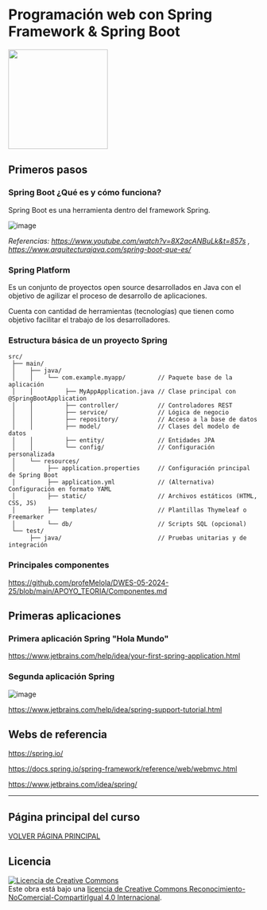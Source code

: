 # Programación web con Spring Framework &amp; Spring Boot

<img src="https://github.com/user-attachments/assets/c781caf9-4052-4b11-b5bd-d8b34b53b106" height="200px"/>

## Primeros pasos

### Spring Boot ¿Qué es y cómo funciona?

Spring Boot es una herramienta dentro del framework Spring.

![image](https://github.com/user-attachments/assets/2863589f-78b7-45d9-b424-31ce666c08af)

*Referencias: https://www.youtube.com/watch?v=8X2acANBuLk&t=857s , https://www.arquitecturajava.com/spring-boot-que-es/*

### Spring Platform

Es un conjunto de proyectos open source desarrollados en Java con el objetivo de agilizar el proceso de desarrollo de aplicaciones.

Cuenta con cantidad de herramientas (tecnologías) que tienen como objetivo facilitar el trabajo de los desarrolladores.


### Estructura básica de un proyecto Spring

```
src/
 ├── main/
 │    ├── java/
 │    │    └── com.example.myapp/         // Paquete base de la aplicación
 │    │         ├── MyAppApplication.java // Clase principal con @SpringBootApplication
 │    │         ├── controller/           // Controladores REST
 │    │         ├── service/              // Lógica de negocio
 │    │         ├── repository/           // Acceso a la base de datos
 │    │         ├── model/                // Clases del modelo de datos 
 │    │         ├── entity/               // Entidades JPA
 │    │         └── config/               // Configuración personalizada
 │    └── resources/
 │         ├── application.properties     // Configuración principal de Spring Boot
 │         ├── application.yml            // (Alternativa) Configuración en formato YAML
 │         ├── static/                    // Archivos estáticos (HTML, CSS, JS)
 │         ├── templates/                 // Plantillas Thymeleaf o Freemarker
 │         └── db/                        // Scripts SQL (opcional)
 └── test/
      ├── java/                           // Pruebas unitarias y de integración

```

### Principales componentes

https://github.com/profeMelola/DWES-05-2024-25/blob/main/APOYO_TEORIA/Componentes.md

## Primeras aplicaciones

### Primera aplicación Spring "Hola Mundo"
https://www.jetbrains.com/help/idea/your-first-spring-application.html

### Segunda aplicación Spring

![image](https://github.com/user-attachments/assets/b5f4517e-07a3-48bc-9345-cf64c9dd93fa)

https://www.jetbrains.com/help/idea/spring-support-tutorial.html

## Webs de referencia

https://spring.io/

https://docs.spring.io/spring-framework/reference/web/webmvc.html

https://www.jetbrains.com/idea/spring/
___

## Página principal del curso
[VOLVER PÁGINA PRINCIPAL](https://github.com/profeMelola/DWES-00-2024-25)

## Licencia

<a rel="license" href="http://creativecommons.org/licenses/by-nc-sa/4.0/"><img alt="Licencia de Creative Commons" style="border-width:0" src="https://i.creativecommons.org/l/by-nc-sa/4.0/88x31.png" /></a><br />Este obra está bajo una <a rel="license" href="http://creativecommons.org/licenses/by-nc-sa/4.0/">licencia de Creative Commons Reconocimiento-NoComercial-CompartirIgual 4.0 Internacional</a>.
